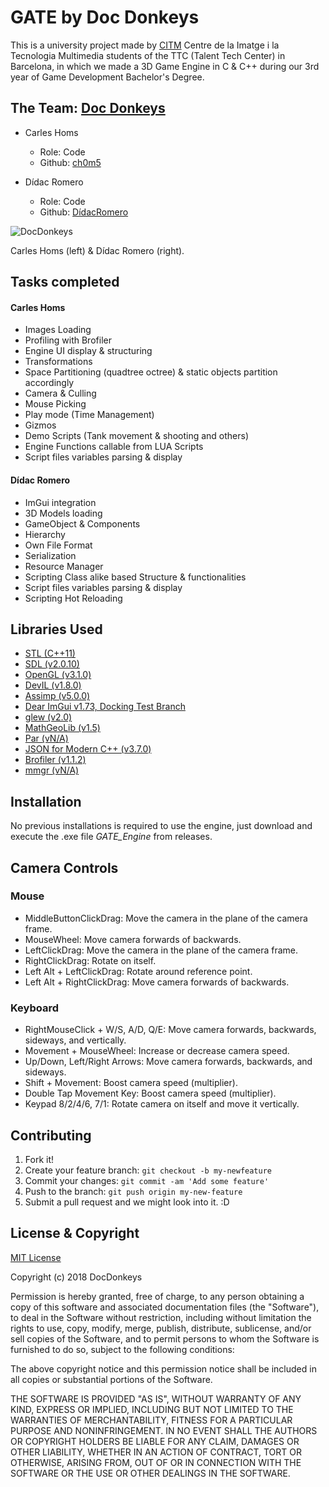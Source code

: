 ﻿# GATE by Doc Donkeys
This is a university project made by [CITM](https://www.citm.upc.edu/ing/) Centre de la Imatge i la Tecnologia Multimedia students of the TTC (Talent Tech Center) in Barcelona, in which we made a 3D Game Engine in C & C++ during our 3rd year of Game Development Bachelor's Degree.

## The Team: [Doc Donkeys](https://github.com/DocDonkeys)
* Carles Homs 
  * Role: Code
  * Github: [ch0m5](https://github.com/ch0m5)

* Dídac Romero
  * Role: Code
  * Github: [DídacRomero](https://github.com/DidacRomero)

![DocDonkeys](https://github.com/DocDonkeys/GATE_Engine/blob/master/docs/DocDonkeys_members.png)


Carles Homs (left) & Dídac Romero (right).

## Tasks completed

#### Carles Homs

* Images Loading
* Profiling with Brofiler
* Engine UI display & structuring
* Transformations
* Space Partitioning (quadtree octree) & static objects partition accordingly
* Camera & Culling
* Mouse Picking
* Play mode (Time Management)
* Gizmos
* Demo Scripts (Tank movement & shooting and others)
* Engine Functions callable from LUA Scripts
* Script files variables parsing & display


#### Dídac Romero

* ImGui integration
* 3D Models loading 
* GameObject & Components
* Hierarchy
* Own File Format
* Serialization
* Resource Manager
* Scripting Class alike based Structure & functionalities
* Script files variables parsing & display
* Scripting Hot Reloading





## Libraries Used
* [STL (C++11)](https://www.geeksforgeeks.org/the-c-standard-template-library-stl/)
* [SDL (v2.0.10)](https://www.libsdl.org/)
* [OpenGL (v3.1.0)](https://www.opengl.org/)
* [DevIL (v1.8.0)](http://openil.sourceforge.net/)
* [Assimp (v5.0.0)](http://assimp.org/)
* [Dear ImGui v1.73, Docking Test Branch](https://github.com/ocornut/imgui)
* [glew (v2.0)](http://glew.sourceforge.net/)
* [MathGeoLib (v1.5)](https://github.com/juj/MathGeoLib)
* [Par (vN/A)](https://github.com/prideout/par)
* [JSON for Modern C++ (v3.7.0)](https://github.com/nlohmann/json)
* [Brofiler (v1.1.2)](http://www.brofiler.com/)
* [mmgr (vN/A)](http://www.flipcode.com/archives/Presenting_A_Memory_Manager.shtml)

## Installation
No previous installations is required to use the engine, just download and execute the .exe file *GATE_Engine* from releases.

## Camera Controls
### Mouse
* MiddleButtonClickDrag: Move the camera in the plane of the camera frame.
* MouseWheel: Move camera forwards of backwards.
* LeftClickDrag: Move the camera in the plane of the camera frame.
* RightClickDrag: Rotate on itself.
* Left Alt + LeftClickDrag: Rotate around reference point.
* Left Alt + RightClickDrag: Move camera forwards of backwards.

### Keyboard
* RightMouseClick + W/S, A/D, Q/E: Move camera forwards, backwards, sideways, and vertically.
* Movement + MouseWheel: Increase or decrease camera speed.
* Up/Down, Left/Right Arrows: Move camera forwards, backwards, and sideways.
* Shift + Movement: Boost camera speed (multiplier).
* Double Tap Movement Key: Boost camera speed (multiplier).
* Keypad 8/2/4/6, 7/1: Rotate camera on itself and move it vertically.

## Contributing
1. Fork it!
2. Create your feature branch: `git checkout -b my-newfeature`
3. Commit your changes: `git commit -am 'Add some
feature'`
4. Push to the branch: `git push origin my-new-feature`
5. Submit a pull request and we might look into it. :D



## License & Copyright 

[MIT License](https://github.com/DocDonkeys/GATE/blob/master/LICENSE)

Copyright (c) 2018 DocDonkeys

Permission is hereby granted, free of charge, to any person obtaining a copy
of this software and associated documentation files (the "Software"), to deal
in the Software without restriction, including without limitation the rights
to use, copy, modify, merge, publish, distribute, sublicense, and/or sell
copies of the Software, and to permit persons to whom the Software is
furnished to do so, subject to the following conditions:

The above copyright notice and this permission notice shall be included in all
copies or substantial portions of the Software.

THE SOFTWARE IS PROVIDED "AS IS", WITHOUT WARRANTY OF ANY KIND, EXPRESS OR
IMPLIED, INCLUDING BUT NOT LIMITED TO THE WARRANTIES OF MERCHANTABILITY,
FITNESS FOR A PARTICULAR PURPOSE AND NONINFRINGEMENT. IN NO EVENT SHALL THE
AUTHORS OR COPYRIGHT HOLDERS BE LIABLE FOR ANY CLAIM, DAMAGES OR OTHER
LIABILITY, WHETHER IN AN ACTION OF CONTRACT, TORT OR OTHERWISE, ARISING FROM,
OUT OF OR IN CONNECTION WITH THE SOFTWARE OR THE USE OR OTHER DEALINGS IN THE
SOFTWARE.
